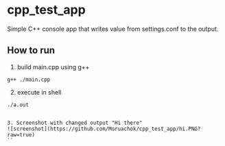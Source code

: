 # cpp_test_app
Simple C++ console app that writes value from settings.conf to the output.

## How to run
1. build main.cpp using g++
``` shell
g++ ./main.cpp
```

2. execute in shell
``` shell
./a.out


3. Screenshot with changed output "Hi there"
![screenshot](https://github.com/Moruachok/cpp_test_app/hi.PNG?raw=true)
``
